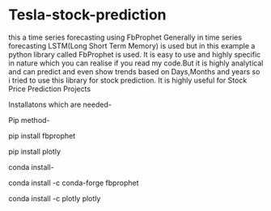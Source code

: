 # Tesla-stock-prediction
this a time series forecasting using FbProphet
Generally in time series forecasting LSTM(Long Short Term Memory) is used but in this example a python library called FbProphet is used.
It is easy to use and highly specific in nature which you can realise if you read my code.But it is highly analytical and can predict and even show trends based on Days,Months and years so i tried to use this library for stock prediction. It is highly useful for Stock Price Prediction Projects

Installatons which are needed-

Pip method-

pip install fbprophet

pip install plotly

conda install-

conda install -c conda-forge fbprophet

conda install -c plotly plotly
